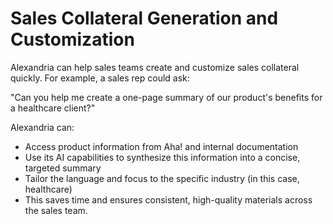 # Sales Collateral Generation and Customization
 
Alexandria can help sales teams create and customize sales collateral quickly. For example, a sales rep could ask:

"Can you help me create a one-page summary of our product's benefits for a healthcare client?"

Alexandria can:

* Access product information from Aha! and internal documentation
* Use its AI capabilities to synthesize this information into a concise, targeted summary
* Tailor the language and focus to the specific industry (in this case, healthcare)
* This saves time and ensures consistent, high-quality materials across the sales team.
